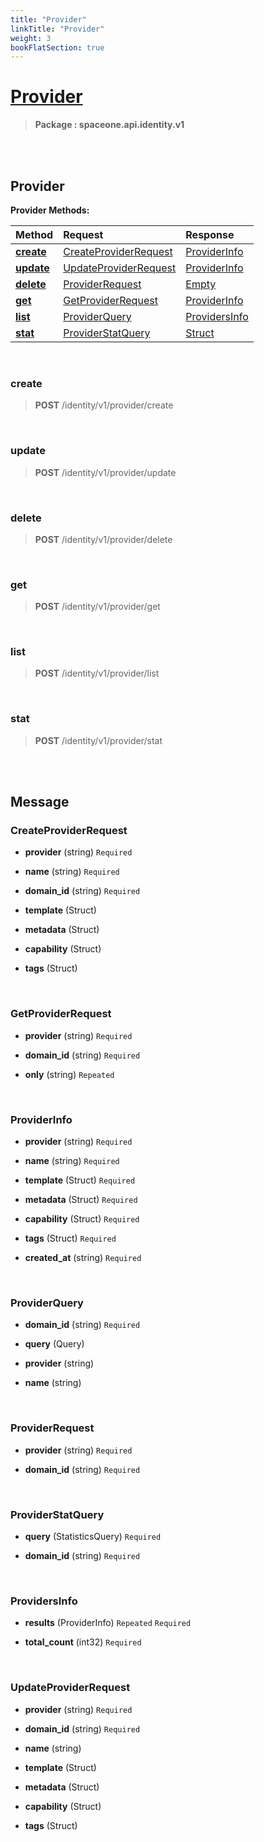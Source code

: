 ```yaml
---
title: "Provider"
linkTitle: "Provider"
weight: 3
bookFlatSection: true
---
```

# [Provider](#Provider)



>  **Package : spaceone.api.identity.v1**

<br>
<br>

## Provider





**Provider Methods:**


| Method | Request | Response |
| :----- | :-------- | :-------- |
| [**create**](./Provider#create) | [CreateProviderRequest](Provider#createproviderrequest) | [ProviderInfo](Provider#providerinfo) |
| [**update**](./Provider#update) | [UpdateProviderRequest](Provider#updateproviderrequest) | [ProviderInfo](Provider#providerinfo) |
| [**delete**](./Provider#delete) | [ProviderRequest](Provider#providerrequest) | [Empty](Provider#empty) |
| [**get**](./Provider#get) | [GetProviderRequest](Provider#getproviderrequest) | [ProviderInfo](Provider#providerinfo) |
| [**list**](./Provider#list) | [ProviderQuery](Provider#providerquery) | [ProvidersInfo](Provider#providersinfo) |
| [**stat**](./Provider#stat) | [ProviderStatQuery](Provider#providerstatquery) | [Struct](Provider#struct) |



    
<br>

### create





> **POST** /identity/v1/provider/create
>






    
<br>

### update





> **POST** /identity/v1/provider/update
>






    
<br>

### delete





> **POST** /identity/v1/provider/delete
>






    
<br>

### get





> **POST** /identity/v1/provider/get
>






    
<br>

### list





> **POST** /identity/v1/provider/list
>






    
<br>

### stat





> **POST** /identity/v1/provider/stat
>






    


<br>
<br>

## Message



### CreateProviderRequest
* **provider** (string)   `Required` 

    
* **name** (string)   `Required` 

    
* **domain_id** (string)   `Required` 

    
* **template** (Struct)  

    
* **metadata** (Struct)  

    
* **capability** (Struct)  

    
* **tags** (Struct)  

    <br>

### GetProviderRequest
* **provider** (string)   `Required` 

    
* **domain_id** (string)   `Required` 

    
* **only** (string)  `Repeated`   

    <br>

### ProviderInfo
* **provider** (string)   `Required` 

    
* **name** (string)   `Required` 

    
* **template** (Struct)   `Required` 

    
* **metadata** (Struct)   `Required` 

    
* **capability** (Struct)   `Required` 

    
* **tags** (Struct)   `Required` 

    
* **created_at** (string)   `Required` 

    <br>

### ProviderQuery
* **domain_id** (string)   `Required` 

    
* **query** (Query)  

    
* **provider** (string)  

    
* **name** (string)  

    <br>

### ProviderRequest
* **provider** (string)   `Required` 

    
* **domain_id** (string)   `Required` 

    <br>

### ProviderStatQuery
* **query** (StatisticsQuery)   `Required` 

    
* **domain_id** (string)   `Required` 

    <br>

### ProvidersInfo
* **results** (ProviderInfo)  `Repeated`    `Required` 

    
* **total_count** (int32)   `Required` 

    <br>

### UpdateProviderRequest
* **provider** (string)   `Required` 

    
* **domain_id** (string)   `Required` 

    
* **name** (string)  

    
* **template** (Struct)  

    
* **metadata** (Struct)  

    
* **capability** (Struct)  

    
* **tags** (Struct)  

    <br>
